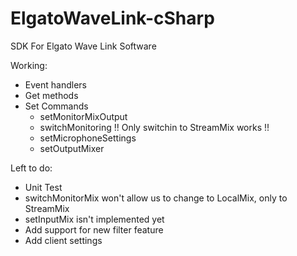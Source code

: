 # ElgatoWaveLink-cSharp
SDK For Elgato Wave Link Software

Working:
- Event handlers
- Get methods
- Set Commands
  - setMonitorMixOutput
  - switchMonitoring !! Only switchin to StreamMix works !!
  - setMicrophoneSettings
  - setOutputMixer

Left to do:
- Unit Test
- switchMonitorMix won't allow us to change to LocalMix, only to StreamMix
- setInputMix isn't implemented yet
- Add support for new filter feature
- Add client settings
